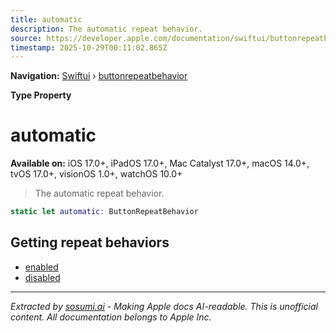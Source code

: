```yaml
---
title: automatic
description: The automatic repeat behavior.
source: https://developer.apple.com/documentation/swiftui/buttonrepeatbehavior/automatic
timestamp: 2025-10-29T00:11:02.865Z
---
```


**Navigation:** [Swiftui](/documentation/swiftui) › [buttonrepeatbehavior](/documentation/swiftui/buttonrepeatbehavior)

**Type Property**

# automatic

**Available on:** iOS 17.0+, iPadOS 17.0+, Mac Catalyst 17.0+, macOS 14.0+, tvOS 17.0+, visionOS 1.0+, watchOS 10.0+

> The automatic repeat behavior.

```swift
static let automatic: ButtonRepeatBehavior
```

## Getting repeat behaviors

- [enabled](/documentation/swiftui/buttonrepeatbehavior/enabled)
- [disabled](/documentation/swiftui/buttonrepeatbehavior/disabled)

---

*Extracted by [sosumi.ai](https://sosumi.ai) - Making Apple docs AI-readable.*
*This is unofficial content. All documentation belongs to Apple Inc.*

